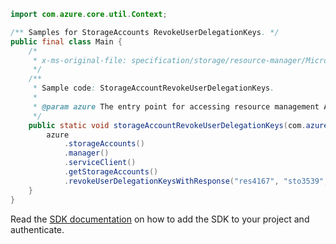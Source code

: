 ```java
import com.azure.core.util.Context;

/** Samples for StorageAccounts RevokeUserDelegationKeys. */
public final class Main {
    /*
     * x-ms-original-file: specification/storage/resource-manager/Microsoft.Storage/stable/2021-09-01/examples/StorageAccountRevokeUserDelegationKeys.json
     */
    /**
     * Sample code: StorageAccountRevokeUserDelegationKeys.
     *
     * @param azure The entry point for accessing resource management APIs in Azure.
     */
    public static void storageAccountRevokeUserDelegationKeys(com.azure.resourcemanager.AzureResourceManager azure) {
        azure
            .storageAccounts()
            .manager()
            .serviceClient()
            .getStorageAccounts()
            .revokeUserDelegationKeysWithResponse("res4167", "sto3539", Context.NONE);
    }
}
```

Read the [SDK documentation](https://github.com/Azure/azure-sdk-for-java/blob/azure-resourcemanager_2.15.0/sdk/resourcemanager/azure-resourcemanager/README.md) on how to add the SDK to your project and authenticate.
